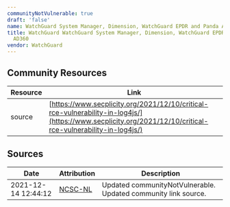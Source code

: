 ```yaml
---
communityNotVulnerable: true
draft: 'false'
name: WatchGuard System Manager, Dimension, WatchGuard EPDR and Panda AD360
title: WatchGuard WatchGuard System Manager, Dimension, WatchGuard EPDR and Panda
  AD360
vendor: WatchGuard
---
```



## Community Resources
| Resource | Link |
| --- | --- |
| source | [https://www.secplicity.org/2021/12/10/critical-rce-vulnerability-in-log4js/](https://www.secplicity.org/2021/12/10/critical-rce-vulnerability-in-log4js/) |


## Sources
| Date | Attribution | Description |
| --- | --- | --- |
| 2021-12-14 12:44:12 | [NCSC-NL](https://github.com/NCSC-NL/log4shell/blob/main/software/README.md) | Updated communityNotVulnerable. Updated community link source.  |
